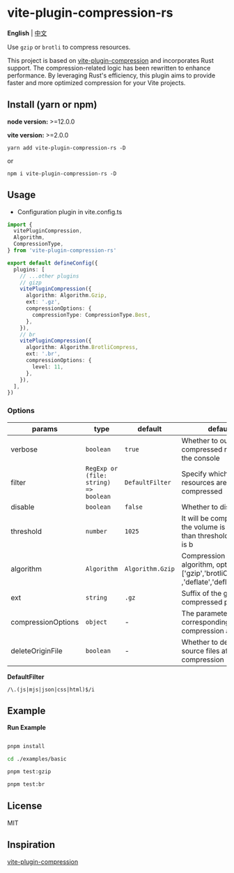 # vite-plugin-compression-rs

**English** | [中文](./README.zh_CN.md)

Use `gzip` or `brotli` to compress resources.

This project is based on [vite-plugin-compression](https://github.com/vbenjs/vite-plugin-compression) and incorporates Rust support. The compression-related logic has been rewritten to enhance performance. By leveraging Rust's efficiency, this plugin aims to provide faster and more optimized compression for your Vite projects.

## Install (yarn or npm)

**node version:** >=12.0.0

**vite version:** >=2.0.0

```
yarn add vite-plugin-compression-rs -D
```

or

```
npm i vite-plugin-compression-rs -D
```

## Usage

- Configuration plugin in vite.config.ts

```ts
import {
  vitePluginCompression,
  Algorithm,
  CompressionType,
} from 'vite-plugin-compression-rs'

export default defineConfig({
  plugins: [
    // ...other plugins
    // gizp
    vitePluginCompression({
      algorithm: Algorithm.Gzip,
      ext: '.gz',
      compressionOptions: {
        compressionType: CompressionType.Best,
      },
    }),
    // br
    vitePluginCompression({
      algorithm: Algorithm.BrotliCompress,
      ext: '.br',
      compressionOptions: {
        level: 11,
      },
    }),
  ],
})
```

### Options

| params             | type                                  | default          | default                                                                           |
| ------------------ | ------------------------------------- | ---------------- | --------------------------------------------------------------------------------- |
| verbose            | `boolean`                             | `true`           | Whether to output the compressed result in the console                            |
| filter             | `RegExp or (file: string) => boolean` | `DefaultFilter`  | Specify which resources are not compressed                                        |
| disable            | `boolean`                             | `false`          | Whether to disable                                                                |
| threshold          | `number`                              | `1025`           | It will be compressed if the volume is larger than threshold, the unit is b       |
| algorithm          | `Algorithm`                           | `Algorithm.Gzip` | Compression algorithm, optional ['gzip','brotliCompress' ,'deflate','deflateRaw'] |
| ext                | `string`                              | `.gz`            | Suffix of the generated compressed package                                        |
| compressionOptions | `object`                              | -                | The parameters of the corresponding compression algorithm                         |
| deleteOriginFile   | `boolean`                             | -                | Whether to delete source files after compression                                  |

**DefaultFilter**

`/\.(js|mjs|json|css|html)$/i`

## Example

**Run Example**

```bash

pnpm install

cd ./examples/basic

pnpm test:gzip

pnpm test:br

```

## License

MIT

## Inspiration

[vite-plugin-compression](https://github.com/vbenjs/vite-plugin-compression)
